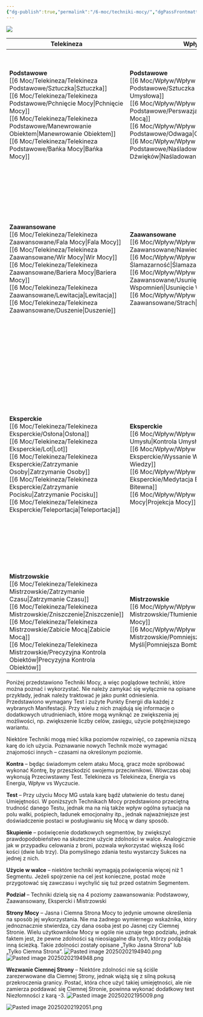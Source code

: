 ```yaml
---
{"dg-publish":true,"permalink":"/6-moc/techniki-mocy/","dgPassFrontmatter":true}
---
```


**![](https://lh7-rt.googleusercontent.com/docsz/AD_4nXc6v-ccdvTZMTcs0a8nHzbXVcqKp9AdjiU3pzELjCXg15Lk7khr_wyHbtygNo9Xf6bt-b7_oPUWWJ5dIzCtW_hebqhn0j-sEsS8p70gsDke0wRDim5Rg9fC9f0Q6n8TNlrsnjEtUV4P4j-7XMir1L8jXCu7?key=T3-QZLJMydwdELCftaUgv_J6)**

| **Telekineza**                                                                                                       | **Wpływ**                                                                                                   | **Wzmocnienie**                                                                                                                                                 | **Wyczuwanie**                                                                                                                                | **Energia**                                                                                                                                                                                                                                  |
| -------------------------------------------------------------------------------------------------------------------- | ----------------------------------------------------------------------------------------------------------- | --------------------------------------------------------------------------------------------------------------------------------------------------------------- | --------------------------------------------------------------------------------------------------------------------------------------------- | -------------------------------------------------------------------------------------------------------------------------------------------------------------------------------------------------------------------------------------------- |
| **Podstawowe**<br>[[6 Moc/Telekineza/Telekineza Podstawowe/Sztuczka\|Sztuczka]]<br>[[6 Moc/Telekineza/Telekineza Podstawowe/Pchnięcie Mocy\|Pchnięcie Mocy]]<br>[[6 Moc/Telekineza/Telekineza Podstawowe/Manewrowanie Obiektem\|Manewrowanie Obiektem]]<br>[[6 Moc/Telekineza/Telekineza Podstawowe/Bańka Mocy\|Bańka Mocy]]                  | **Podstawowe**<br>[[6 Moc/Wpływ/Wpływ Podstawowe/Sztuczka Umysłowa\|Sztuczka Umysłowa]]<br>[[6 Moc/Wpływ/Wpływ Podstawowe/Perswazja Mocą\|Perswazja Mocą]]<br>[[6 Moc/Wpływ/Wpływ Podstawowe/Odwaga\|Odwaga]]<br>[[6 Moc/Wpływ/Wpływ Podstawowe/Naśladowanie Dźwięków\|Naśladowanie Dźwięków]]    | **Podstawowe**<br>[[6 Moc/Wzmocnienie/Wzmocnienie Podstawowe/Przypływ Sił\|Przypływ Sił]]<br>[[6 Moc/Wzmocnienie/Wzmocnienie Podstawowe/Kontrola Oddechu\|Kontrola Oddechu]]<br>[[6 Moc/Wzmocnienie/Wzmocnienie Podstawowe/Tapas (Utrzymanie Temperatury)\|Tapas]]<br>[[6 Moc/Wzmocnienie/Wzmocnienie Podstawowe/Przyspieszenie Metabolizmu\|Przyspieszenie Metabolizmu]]<br>[[6 Moc/Wzmocnienie/Wzmocnienie Podstawowe/Przyspieszenie\|Przyspieszenie]] | **Podstawowe**<br>[[6 Moc/Wyczuwanie/Wyczuwanie Podstawowe/Wyczucie Mocy\|Wyczucie Mocy]]<br>[[6 Moc/Wyczuwanie/Wyczuwanie Podstawowe/Wyczucie Emocji\|Wyczucie Emocji]]<br>[[6 Moc/Wyczuwanie/Wyczuwanie Podstawowe/Widzenie w Ciemności\|Widzenie w Ciemności]]<br>[[6 Moc/Wyczuwanie/Wyczuwanie Podstawowe/Wykrycie Istot\|Wykrycie Istot]]<br>[[6 Moc/Wyczuwanie/Wyczuwanie Podstawowe/Wzrok Mocy\|Wzrok Mocy]]                | **Podstawowe**<br>[[6 Moc/Energia/Energia Podstawowe/Identyfikacja Choroby\|Identyfikacja Choroby]]<br>[[6 Moc/Energia/Energia Podstawowe/Ukojenie\|Ukojenie]]<br>[[6 Moc/Energia/Energia Podstawowe/Osłabienie Ostrza\|Osłabienie Ostrza]]<br>[[6 Moc/Energia/Energia Podstawowe/Światło\|Światło]]<br>[[6 Moc/Energia/Energia Podstawowe/Oślepienie\|Oślepienie]]<br>[[6 Moc/Energia/Energia Podstawowe/Ogrzanie\|Ogrzanie]]<br>[[6 Moc/Energia/Energia Podstawowe/Porażenie\|Porażenie]]                                                                                       |
| **Zaawansowane**<br>[[6 Moc/Telekineza/Telekineza Zaawansowane/Fala Mocy\|Fala Mocy]]<br>[[6 Moc/Telekineza/Telekineza Zaawansowane/Wir Mocy\|Wir Mocy]]<br>[[6 Moc/Telekineza/Telekineza Zaawansowane/Bariera Mocy\|Bariera Mocy]]<br>[[6 Moc/Telekineza/Telekineza Zaawansowane/Lewitacja\|Lewitacja]]<br>[[6 Moc/Telekineza/Telekineza Zaawansowane/Duszenie\|Duszenie]]               | **Zaawansowane**<br>[[6 Moc/Wpływ/Wpływ Zaawansowane/Nawiedzenie\|Nawiedzenie]]<br>[[6 Moc/Wpływ/Wpływ Zaawansowane/Ślamazarność\|Ślamazarność]]<br>[[6 Moc/Wpływ/Wpływ Zaawansowane/Usunięcie Wspomnień\|Usunięcie Wspomnień]]<br>[[6 Moc/Wpływ/Wpływ Zaawansowane/Strach\|Strach]]            | **Zaawansowane**<br>[[6 Moc/Wzmocnienie/Wzmocnienie Zaawansowane/Wzmocnienie Atrybutu\|Wzmocnienie Atrybutu]]<br>[[6 Moc/Wzmocnienie/Wzmocnienie Zaawansowane/Doskonałe Przyspieszenie\|Doskonałe Przyspieszenie]]<br>[[6 Moc/Wzmocnienie/Wzmocnienie Zaawansowane/Trans Hibernacyjny\|Trans Hibernacyjny]]<br>[[6 Moc/Wzmocnienie/Wzmocnienie Zaawansowane/Autoneutralizacja Trucizny\|Autoneutralizacja Trucizny]]<br>[[6 Moc/Wzmocnienie/Wzmocnienie Zaawansowane/Ozdrowienie\|Ozdrowienie]]     | **Zaawansowane**<br>[[6 Moc/Wyczuwanie/Wyczuwanie Zaawansowane/Przeczucie\|Przeczucie]]<br>[[6 Moc/Wyczuwanie/Wyczuwanie Zaawansowane/Mroczny Cień\|Mroczny Cień]]<br>[[6 Moc/Wyczuwanie/Wyczuwanie Zaawansowane/Psychometria\|Psychometria]]<br>[[6 Moc/Wyczuwanie/Wyczuwanie Zaawansowane/Przewidywanie Przyszłości\|Przewidywanie Przyszłości]]<br>[[6 Moc/Wyczuwanie/Wyczuwanie Zaawansowane/Nawigacja w Nadprzestrzeni\|Nawigacja w Nadprzestrzeni]] | **Zaawansowane**<br>[[6 Moc/Energia/Energia Zaawansowane/Jonizacja\|Jonizacja]]<br>[[6 Moc/Energia/Energia Zaawansowane/Powleczenie Elektrycznością\|Powleczenie Elektrycznością]]<br>[[6 Moc/Energia/Energia Zaawansowane/Leczenie Ran\|Leczenie Ran]]<br>[[6 Moc/Energia/Energia Zaawansowane/Neutralizacja Trucizny\|Neutralizacja Trucizny]]<br>[[6 Moc/Energia/Energia Zaawansowane/Pirokineza\|Pirokineza]]<br>[[6 Moc/Energia/Energia Zaawansowane/Iskra\|Iskra]]<br>[[6 Moc/Energia/Energia Zaawansowane/Włócznia Mocy\|Włócznia Mocy]]<br>[[6 Moc/Energia/Energia Zaawansowane/Nasycenie Broni\|Nasycenie Broni]]                                            |
| **Eksperckie**<br>[[6 Moc/Telekineza/Telekineza Eksperckie/Osłona\|Osłona]]<br>[[6 Moc/Telekineza/Telekineza Eksperckie/Lot\|Lot]]<br>[[6 Moc/Telekineza/Telekineza Eksperckie/Zatrzymanie Osoby\|Zatrzymanie Osoby]]<br>[[6 Moc/Telekineza/Telekineza Eksperckie/Zatrzymanie Pocisku\|Zatrzymanie Pocisku]]<br>[[6 Moc/Telekineza/Telekineza Eksperckie/Teleportacja\|Teleportacja]]      | **Eksperckie**<br>[[6 Moc/Wpływ/Wpływ Eksperckie/Kontrola Umysłu\|Kontrola Umysłu]]<br>[[6 Moc/Wpływ/Wpływ Eksperckie/Wyssanie Wiedzy\|Wyssanie Wiedzy]]<br>[[6 Moc/Wpływ/Wpływ Eksperckie/Medytacja Bitewna\|Medytacja Bitewna]]<br>[[6 Moc/Wpływ/Wpływ Eksperckie/Projekcja Mocy\|Projekcja Mocy]] | **Eksperckie**<br>[[6 Moc/Wzmocnienie/Wzmocnienie Eksperckie/Zignorowanie Bólu\|Zignorowanie Bólu]]<br>[[6 Moc/Wzmocnienie/Wzmocnienie Eksperckie/Przetrwanie\|Przetrwanie]]<br>[[6 Moc/Wzmocnienie/Wzmocnienie Eksperckie/Powrót\|Powrót]]<br>[[6 Moc/Wzmocnienie/Wzmocnienie Eksperckie/Oświecenie Umysłu\|Oświecenie Umysłu]]                                                               | **Eksperckie**<br>[[6 Moc/Wyczuwanie/Wyczuwanie Eksperckie/Ukrycie w Mocy\|Ukrycie w Mocy]]<br>[[6 Moc/Wyczuwanie/Wyczuwanie Eksperckie/Odnalezienie Osoby\|Odnalezienie Osoby]]<br>[[6 Moc/Wyczuwanie/Wyczuwanie Eksperckie/Wędrówka po Nurcie\|Wędrówka po Nurcie]]<br>                                                  | **Eksperckie**<br>[[6 Moc/Energia/Energia Eksperckie/Uleczenie Choroby\|Uleczenie Choroby]]<br>[[6 Moc/Energia/Energia Eksperckie/Spożycie Esencji\|Spożycie Esencji]]<br>[[6 Moc/Energia/Energia Eksperckie/Błyskawice Mocy\|Błyskawice Mocy]]<br>[[6 Moc/Energia/Energia Eksperckie/Uderzenie Błyskawicy\|Uderzenie Błyskawicy]]<br>[[6 Moc/Energia/Energia Eksperckie/Błyskawica Łańcuchowa\|Błyskawica Łańcuchowa]]<br>[[6 Moc/Energia/Energia Eksperckie/Elektryczny Osąd\|Elektryczny Osąd]]<br>[[6 Moc/Energia/Energia Eksperckie/Wyssanie Życia\|Wyssanie Życia]]<br>[[6 Moc/Energia/Energia Eksperckie/Światło Mocy\|Światło Mocy]]<br>[[6 Moc/Energia/Energia Eksperckie/Wchłonięcie Energii\|Wchłonięcie Energii]] |
| **Mistrzowskie**<br>[[6 Moc/Telekineza/Telekineza Mistrzowskie/Zatrzymanie Czasu\|Zatrzymanie Czasu]]<br>[[6 Moc/Telekineza/Telekineza Mistrzowskie/Zniszczenie\|Zniszczenie]]<br>[[6 Moc/Telekineza/Telekineza Mistrzowskie/Zabicie Mocą\|Zabicie Mocą]]<br>[[6 Moc/Telekineza/Telekineza Mistrzowskie/Precyzyjna Kontrola Obiektów\|Precyzyjna Kontrola Obiektów]] | **Mistrzowskie**<br>[[6 Moc/Wpływ/Wpływ Mistrzowskie/Tłumienie Mocy\|Tłumienie Mocy]]<br>[[6 Moc/Wpływ/Wpływ Mistrzowskie/Pomniejsza Bomba Myśli\|Pomniejsza Bomba Myśli]]                                        | **Mistrzowskie**<br>[[6 Moc/Wzmocnienie/Wzmocnienie Mistrzowskie/Nietykalność\|Nietykalność]]<br>[[6 Moc/Wzmocnienie/Wzmocnienie Mistrzowskie/Życie\|Życie]]                                                                                                               | **Mistrzowskie**<br>[[6 Moc/Wyczuwanie/Wyczuwanie Mistrzowskie/Świadoma Wędrówka po Nurcie\|Świadoma Wędrówka po Nurcie]]                                                                                           | **Mistrzowskie**<br>[[6 Moc/Energia/Energia Mistrzowskie/Ściana Światła\|Ściana Światła]]                                                                                                                                                                                                       |

Poniżej przedstawiono Techniki Mocy, a więc poglądowe techniki, które można poznać i wykorzystać. Nie należy zamykać się wyłącznie na opisane przykłady, jednak należy traktować je jako punkt odniesienia. Przedstawiono wymagany Test i zużyte Punkty Energii dla każdej z wybranych Manifestacji. Przy wielu z nich znajdują się informacje o dodatkowych utrudnieniach, które mogą wyniknąć ze zwiększenia jej możliwości, np. zwiększenie liczby celów, zasięgu, użycie potężniejszego wariantu.

Niektóre Techniki mogą mieć kilka poziomów rozwinięć, co zapewnia niższą karę do ich użycia. Poznawanie nowych Technik może wymagać znajomości innych – czasami na określonym poziomie.

**Kontra** – będąc świadomym celem ataku Mocą, gracz może spróbować wykonać Kontrę, by przeszkodzić swojemu przeciwnikowi. Wówczas obaj wykonują Przeciwstawny Test. Telekineza vs Telekineza, Energia vs Energia, Wpływ vs Wyczucie.

**Test** – Przy użyciu Mocy MG ustala karę bądź ułatwienie do testu danej Umiejętności. W poniższych Technikach Mocy przedstawiono przeciętną trudność danego Testu, jednak ma na nią także wpływ ogólna sytuacja na polu walki, pośpiech, ładunek emocjonalny itp., jednak najważniejsze jest doświadczenie postaci w posługiwaniu się Mocą w dany sposób.

**Skupienie** – poświęcenie dodatkowych segmentów, by zwiększyć prawdopodobieństwo na skuteczne użycie zdolności w walce. Analogicznie jak w przypadku celowania z broni, pozwala wykorzystać większą ilość kości (dwie lub trzy). Dla pomyślnego zdania testu wystarczy Sukces na jednej z nich.

**Użycie w walce** – niektóre techniki wymagają poświęcenia więcej niż 1 Segmentu. Jeżeli spojrzenie na cel jest konieczne, postać może przygotować się zawczasu i wychylić się tuż przed ostatnim Segmentem.

**Podział** – Techniki dzielą się na 4 poziomy zaawansowania: Podstawowy, Zaawansowany, Ekspercki i Mistrzowski

**Strony Mocy** – Jasna i Ciemna Strona Mocy to jedynie umowne określenia na sposób jej wykorzystania. Nie ma żadnego wymiernego wskaźnika, który jednoznacznie stwierdza, czy dana osoba jest po Jasnej czy Ciemnej Stronie. Wielu użytkowników Mocy w ogóle nie uznaje tego podziału, jednak faktem jest, że pewne zdolności są nieosiągalne dla tych, którzy podążają inną ścieżką. Takie zdolności zostały opisane „Tylko Jasna Strona” lub „Tylko Ciemna Strona”.
![Pasted image 20250202194940.png](/img/user/6%20Obrazy/Pasted%20image%2020250202194940.png) ![Pasted image 20250202194948.png](/img/user/6%20Obrazy/Pasted%20image%2020250202194948.png)


**Wezwanie Ciemnej Strony** – Niektóre zdolności nie są ściśle zarezerwowane dla Ciemnej Strony, jednak wiążą się z silną pokusą przekroczenia granicy. Postać, która chce użyć takiej umiejętności, ale nie zamierza poddawać się Ciemnej Stronie, powinna wykonać dodatkowy test Niezłomności z karą -3.
![Pasted image 20250202195009.png](/img/user/6%20Obrazy/Pasted%20image%2020250202195009.png)

![Pasted image 20250202192051.png](/img/user/6%20Obrazy/Pasted%20image%2020250202192051.png)